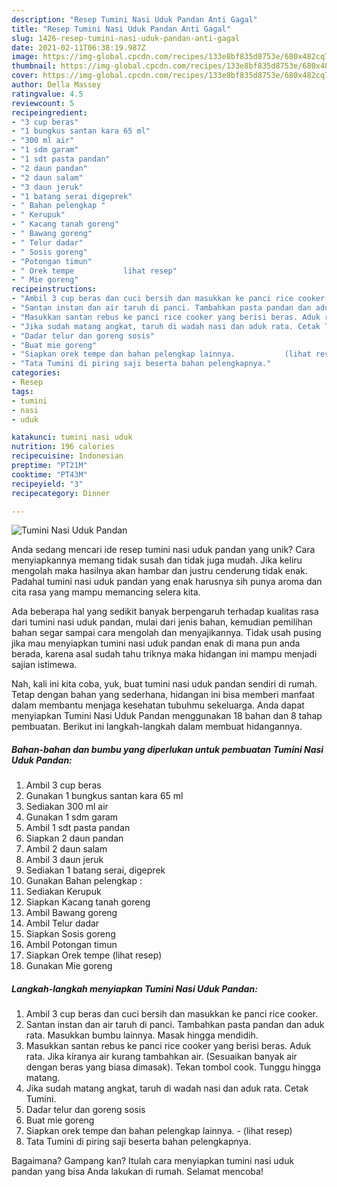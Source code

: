 ```yaml
---
description: "Resep Tumini Nasi Uduk Pandan Anti Gagal"
title: "Resep Tumini Nasi Uduk Pandan Anti Gagal"
slug: 1426-resep-tumini-nasi-uduk-pandan-anti-gagal
date: 2021-02-11T06:38:19.987Z
image: https://img-global.cpcdn.com/recipes/133e8bf835d8753e/680x482cq70/tumini-nasi-uduk-pandan-foto-resep-utama.jpg
thumbnail: https://img-global.cpcdn.com/recipes/133e8bf835d8753e/680x482cq70/tumini-nasi-uduk-pandan-foto-resep-utama.jpg
cover: https://img-global.cpcdn.com/recipes/133e8bf835d8753e/680x482cq70/tumini-nasi-uduk-pandan-foto-resep-utama.jpg
author: Della Massey
ratingvalue: 4.5
reviewcount: 5
recipeingredient:
- "3 cup beras"
- "1 bungkus santan kara 65 ml"
- "300 ml air"
- "1 sdm garam"
- "1 sdt pasta pandan"
- "2 daun pandan"
- "2 daun salam"
- "3 daun jeruk"
- "1 batang serai digeprek"
- " Bahan pelengkap "
- " Kerupuk"
- " Kacang tanah goreng"
- " Bawang goreng"
- " Telur dadar"
- " Sosis goreng"
- "Potongan timun"
- " Orek tempe           lihat resep"
- " Mie goreng"
recipeinstructions:
- "Ambil 3 cup beras dan cuci bersih dan masukkan ke panci rice cooker."
- "Santan instan dan air taruh di panci. Tambahkan pasta pandan dan aduk rata. Masukkan bumbu lainnya. Masak hingga mendidih."
- "Masukkan santan rebus ke panci rice cooker yang berisi beras. Aduk rata. Jika kiranya air kurang tambahkan air. (Sesuaikan banyak air dengan beras yang biasa dimasak). Tekan tombol cook. Tunggu hingga matang."
- "Jika sudah matang angkat, taruh di wadah nasi dan aduk rata. Cetak Tumini."
- "Dadar telur dan goreng sosis"
- "Buat mie goreng"
- "Siapkan orek tempe dan bahan pelengkap lainnya.           (lihat resep)"
- "Tata Tumini di piring saji beserta bahan pelengkapnya."
categories:
- Resep
tags:
- tumini
- nasi
- uduk

katakunci: tumini nasi uduk 
nutrition: 196 calories
recipecuisine: Indonesian
preptime: "PT21M"
cooktime: "PT43M"
recipeyield: "3"
recipecategory: Dinner

---
```



![Tumini Nasi Uduk Pandan](https://img-global.cpcdn.com/recipes/133e8bf835d8753e/680x482cq70/tumini-nasi-uduk-pandan-foto-resep-utama.jpg)

Anda sedang mencari ide resep tumini nasi uduk pandan yang unik? Cara menyiapkannya memang tidak susah dan tidak juga mudah. Jika keliru mengolah maka hasilnya akan hambar dan justru cenderung tidak enak. Padahal tumini nasi uduk pandan yang enak harusnya sih punya aroma dan cita rasa yang mampu memancing selera kita.



Ada beberapa hal yang sedikit banyak berpengaruh terhadap kualitas rasa dari tumini nasi uduk pandan, mulai dari jenis bahan, kemudian pemilihan bahan segar sampai cara mengolah dan menyajikannya. Tidak usah pusing jika mau menyiapkan tumini nasi uduk pandan enak di mana pun anda berada, karena asal sudah tahu triknya maka hidangan ini mampu menjadi sajian istimewa.


Nah, kali ini kita coba, yuk, buat tumini nasi uduk pandan sendiri di rumah. Tetap dengan bahan yang sederhana, hidangan ini bisa memberi manfaat dalam membantu menjaga kesehatan tubuhmu sekeluarga. Anda dapat menyiapkan Tumini Nasi Uduk Pandan menggunakan 18 bahan dan 8 tahap pembuatan. Berikut ini langkah-langkah dalam membuat hidangannya.

<!--inarticleads1-->

##### Bahan-bahan dan bumbu yang diperlukan untuk pembuatan Tumini Nasi Uduk Pandan:

1. Ambil 3 cup beras
1. Gunakan 1 bungkus santan kara 65 ml
1. Sediakan 300 ml air
1. Gunakan 1 sdm garam
1. Ambil 1 sdt pasta pandan
1. Siapkan 2 daun pandan
1. Ambil 2 daun salam
1. Ambil 3 daun jeruk
1. Sediakan 1 batang serai, digeprek
1. Gunakan  Bahan pelengkap :
1. Sediakan  Kerupuk
1. Siapkan  Kacang tanah goreng
1. Ambil  Bawang goreng
1. Ambil  Telur dadar
1. Siapkan  Sosis goreng
1. Ambil Potongan timun
1. Siapkan  Orek tempe           (lihat resep)
1. Gunakan  Mie goreng




<!--inarticleads2-->

##### Langkah-langkah menyiapkan Tumini Nasi Uduk Pandan:

1. Ambil 3 cup beras dan cuci bersih dan masukkan ke panci rice cooker.
1. Santan instan dan air taruh di panci. Tambahkan pasta pandan dan aduk rata. Masukkan bumbu lainnya. Masak hingga mendidih.
1. Masukkan santan rebus ke panci rice cooker yang berisi beras. Aduk rata. Jika kiranya air kurang tambahkan air. (Sesuaikan banyak air dengan beras yang biasa dimasak). Tekan tombol cook. Tunggu hingga matang.
1. Jika sudah matang angkat, taruh di wadah nasi dan aduk rata. Cetak Tumini.
1. Dadar telur dan goreng sosis
1. Buat mie goreng
1. Siapkan orek tempe dan bahan pelengkap lainnya. -           (lihat resep)
1. Tata Tumini di piring saji beserta bahan pelengkapnya.




Bagaimana? Gampang kan? Itulah cara menyiapkan tumini nasi uduk pandan yang bisa Anda lakukan di rumah. Selamat mencoba!
